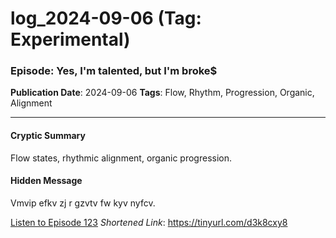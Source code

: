 # log_2024-09-06 (Tag: Experimental)

### Episode: Yes, I'm talented, but I'm broke$

**Publication Date**: 2024-09-06
**Tags**: Flow, Rhythm, Progression, Organic, Alignment

---

#### Cryptic Summary
Flow states, rhythmic alignment, organic progression.

#### Hidden Message
Vmvip efkv zj r gzvtv fw kyv nyfcv.

[Listen to Episode 123](https://tinyurl.com/d3k8cxy8)
*Shortened Link*: https://tinyurl.com/d3k8cxy8

